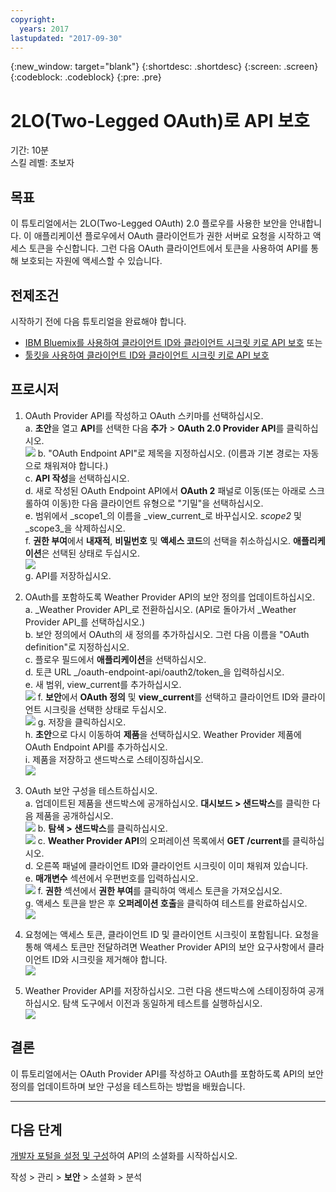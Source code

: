 ```yaml
---
copyright:
  years: 2017
lastupdated: "2017-09-30"
---
```


{:new_window: target="blank"}
{:shortdesc: .shortdesc}
{:screen: .screen}
{:codeblock: .codeblock}
{:pre: .pre}

# 2LO(Two-Legged OAuth)로 API 보호

기간: 10분  
스킬 레벨: 초보자

## 목표

이 튜토리얼에서는 2LO(Two-Legged OAuth) 2.0 플로우를 사용한 보안을 안내합니다. 이 애플리케이션 플로우에서 OAuth 클라이언트가 권한 서버로 요청을 시작하고 액세스 토큰을 수신합니다. 그런 다음 OAuth 클라이언트에서 토큰을 사용하여 API를 통해 보호되는 자원에 액세스할 수 있습니다.

## 전제조건

시작하기 전에 다음 튜토리얼을 완료해야 합니다.  
- [IBM Bluemix를 사용하여 클라이언트 ID와 클라이언트 시크릿 키로 API 보호](tut_secure_id_secret_bm.html)
또는
- [툴킷을 사용하여 클라이언트 ID와 클라이언트 시크릿 키로 API 보호](tut_secure_id_secret_tk.html)

## 프로시저

1. OAuth Provider API를 작성하고 OAuth 스키마를 선택하십시오.  
	a. **초안**을 열고 **API**를 선택한 다음 **추가** > **OAuth 2.0 Provider API**를 클릭하십시오.  
    ![](images/oauth_provider_1.png)
	b. "OAuth Endpoint API"로 제목을 지정하십시오. (이름과 기본 경로는 자동으로 채워져야 합니다.)  
	c. **API 작성**을 선택하십시오.  
	d. 새로 작성된 OAuth Endpoint API에서 **OAuth 2** 패널로 이동(또는 아래로 스크롤하여 이동)한 다음 클라이언트 유형으로 "기밀"을 선택하십시오.  
	e. 범위에서 _scope1_의 이름을 _view_current_로 바꾸십시오. _scope2_ 및 _scope3_을 삭제하십시오.  
	f. **권한 부여**에서 **내재적**, **비밀번호** 및 **액세스 코드**의 선택을 취소하십시오. **애플리케이션**은 선택된 상태로 두십시오.  
	![](images/oauth_provider_2.png)  
	g. API를 저장하십시오.  

2. OAuth를 포함하도록 Weather Provider API의 보안 정의를 업데이트하십시오.  
	a. _Weather Provider API_로 전환하십시오. (API로 돌아가서 _Weather Provider API_를 선택하십시오.)  
	b. 보안 정의에서 OAuth의 새 정의를 추가하십시오. 그런 다음 이름을 "OAuth definition"로 지정하십시오.  
	c. 플로우 필드에서 **애플리케이션**을 선택하십시오.  
	d. 토큰 URL _<your base URL>/oauth-endpoint-api/oauth2/token_을 입력하십시오.  
	e. 새 범위, view_current를 추가하십시오.  
	![](images/oauth_security_definition_1.png)
	f. **보안**에서 **OAuth 정의** 및 **view_current**를 선택하고 클라이언트 ID와 클라이언트 시크릿을 선택한 상태로 두십시오.  
	![](images/oauth_security_definition_2.png)
	g. 저장을 클릭하십시오.  
	h. **초안**으로 다시 이동하여 **제품**을 선택하십시오. Weather Provider 제품에 OAuth Endpoint API를 추가하십시오.  
	i. 제품을 저장하고 샌드박스로 스테이징하십시오.  
	![](images/oauth_security_definition_3a.png)

3. OAuth 보안 구성을 테스트하십시오.  
	a. 업데이트된 제품을 샌드박스에 공개하십시오. **대시보드 > 샌드박스**를 클릭한 다음 제품을 공개하십시오.  
	  ![](images/test_oauth_1.png)
	b. **탐색 > 샌드박스**를 클릭하십시오.  
      ![](images/test_oauth_2.png)
	c. **Weather Provider API**의 오퍼레이션 목록에서 **GET /current**를 클릭하십시오.  
	d. 오른쪽 패널에 클라이언트 ID와 클라이언트 시크릿이 이미 채워져 있습니다.  
	e. **매개변수** 섹션에서 우편번호를 입력하십시오.  
      ![](images/test_oauth_3.png)
	f. **권한** 섹션에서 **권한 부여**를 클릭하여 액세스 토큰을 가져오십시오.  
	g. 액세스 토큰을 받은 후 **오퍼레이션 호출**을 클릭하여 테스트를 완료하십시오.  
      ![](images/test_oauth_4.png)

4. 요청에는 액세스 토큰, 클라이언트 ID 및 클라이언트 시크릿이 포함됩니다. 요청을 통해 액세스 토큰만 전달하려면 Weather Provider API의 보안 요구사항에서 클라이언트 ID와 시크릿을 제거해야 합니다.  
    ![](images/test_oauth_5.png)

5. Weather Provider API를 저장하십시오. 그런 다음 샌드박스에 스테이징하여 공개하십시오. 탐색 도구에서 이전과 동일하게 테스트를 실행하십시오.  
    ![](images/test_oauth_6.png)
    
## 결론
이 튜토리얼에서는 OAuth Provider API를 작성하고 OAuth를 포함하도록 API의 보안 정의를 업데이트하며 보안 구성을 테스트하는 방법을 배웠습니다.

---

## 다음 단계

[개발자 포털을 설정 및 구성](tut_config_dev_portal.html)하여 API의 소셜화를 시작하십시오.

작성 > 관리 > **보안** > 소셜화 > 분석
